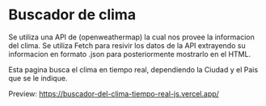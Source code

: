 # Buscador de clima 

Se utiliza una API de (openweathermap) la cual nos provee la informacion del clima. Se utiliza Fetch para resivir los datos de la API extrayendo su informacion en formato .json para posteriormente mostrarlo en el HTML.

Esta pagina busca el clima en tiempo real, dependiendo la Ciudad y el Pais que se le indique.

Preview: https://buscador-del-clima-tiempo-real-js.vercel.app/

